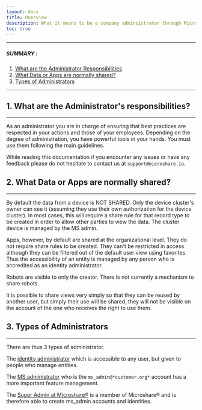 ```yaml
---
layout: docs
title: Overview
description: What it means to be a company adminsistrator through Microshare®
toc: true
---
```


---------------------------------------

##### SUMMARY : 

1. [What are the Administrator Responsibilities](./#1-what-are-the-administrators-responsibilities)
2. [What Data or Apps are normally shared?](./#2-what-data-or-apps-are-normally-shared)
3. [Types of Administrators](./#3-types-of-administrators)

---------------------------------------


## 1. What are the Administrator's responsibilities?
---------------------------------------

As an administrator you are in charge of ensuring that best practices are respected in your actions and those of your employees. 
Depending on the degree of administration, you have powerful tools in your hands. You must use them following the main guidelines.

While reading this documentation if you encounter any issues or have any feedback please do not hesitate to contact us at `support@microshare.io`. 


## 2. What Data or Apps are normally shared?
---------------------------------------

By default the data from a device is NOT SHARED. Only the device cluster's owner can see it (assuming they use their own authorization for the device cluster). In most cases, this will require a share rule for that record type to be created in order to allow other parties to view the data. The cluster device is managed by the MS admin.

Apps, however, by default are shared at the organizational level. They do not require share rules to be created. They can't be restricted in access although they can be filtered out of the default user view using favorites. Thus the accessibility of an entity is managed by any person who is accredited as an identity administrator.

Robots are visible to only the creator. There is not currently a mechanism to share robots. 

It is possible to share views very simply so that they can be reused by another user, but simply their use will be shared, they will not be visible on the account of the one who receives the right to use them. 


## 3. Types of Administrators
---------------------------------------

There are thus 3 types of administrator. 

The [identity administrator](../identity-admin) which is accessible to any user, but given to people who manage entities. 

The [MS administrator](../ms-admin) who is the `ms_admin@*customer.org*` account has a more important feature management.

The [Super Admin at Microshare®](../super-admin) is a member of Microshare® and is therefore able to create ms_admin accounts and identities. 


